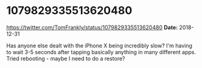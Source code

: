 # 1079829335513620480
https://twitter.com/TomFrankly/status/1079829335513620480
**Date:** 2018-12-31

Has anyone else dealt with the iPhone X being incredibly slow? I'm having to wait 3-5 seconds after tapping basically anything in many different apps. Tried rebooting - maybe I need to do a restore?
